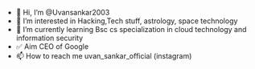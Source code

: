 - 👋 Hi, I’m @Uvansankar2003
- 👀 I’m interested in Hacking,Tech stuff, astrology, space technology
- 🌱 I’m currently learning Bsc cs specialization in cloud technology and information security
- ✅ Aim CEO of Google
- 📫 How to reach me uvan_sankar_official (instagram)

<!---
Uvansankar2003/Uvansankar2003 is a ✨ special ✨ repository because its `README.md` (this file) appears on your GitHub profile.
You can click the Preview link to take a look at your changes.
--->
